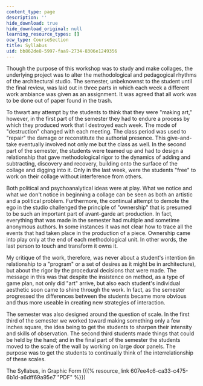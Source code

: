 ```yaml
---
content_type: page
description: ''
hide_download: true
hide_download_original: null
learning_resource_types: []
ocw_type: CourseSection
title: Syllabus
uid: bb862de8-5997-faa9-2734-8306e1249356
---
```


Though the purpose of this workshop was to study and make collages, the underlying project was to alter the methodological and pedagogical rhythms of the architectural studio. The semester, unbeknownst to the student until the final review, was laid out in three parts in which each week a different work ambiance was given as an assignment. It was agreed that all work was to be done out of paper found in the trash.

To thwart any attempt by the students to think that they were "making art," however, in the first part of the semester they had to endure a process by which they produced work that I destroyed each week. The mode of "destruction" changed with each meeting. The class period was used to "repair" the damage or reconstitute the authorial presence. This give-and-take eventually involved not only me but the class as well. In the second part of the semester, the students were teamed up and had to design a relationship that gave methodological rigor to the dynamics of adding and subtracting, discovery and recovery, building onto the surface of the collage and digging into it. Only in the last week, were the students "free" to work on their collage without interference from others.

Both political and psychoanalytical ideas were at play. What we notice and what we don't notice in beginning a collage can be seen as both an artistic and a political problem. Furthermore, the continual attempt to demote the ego in the studio challenged the principle of "ownership" that is presumed to be such an important part of avant-garde art production. In fact, everything that was made in the semester had multiple and sometime anonymous authors. In some instances it was not clear how to trace all the events that had taken place in the production of a piece. Ownership came into play only at the end of each methodological unit. In other words, the last person to touch and transform it owns it.

My critique of the work, therefore, was never about a student's intention (in relationship to a "program" or a set of desires as it might be in architecture), but about the rigor by the procedural decisions that were made. The message in this was that despite the insistence on method, as a type of game plan, not only did "art" arrive, but also each student's individual aesthetic soon came to shine through the work. In fact, as the semester progressed the differences between the students became more obvious and thus more useable in creating new strategies of interaction.

The semester was also designed around the question of scale. In the first third of the semester we worked toward making something only a few inches square, the idea being to get the students to sharpen their intensity and skills of observation. The second third students made things that could be held by the hand; and in the final part of the semester the students moved to the scale of the wall by working on large door panels. The purpose was to get the students to continually think of the interrelationship of these scales.

The Syllabus, in Graphic Form ({{% resource_link 607ee4c6-ca33-c475-6b1d-a6dff69a95e7 "PDF" %}})